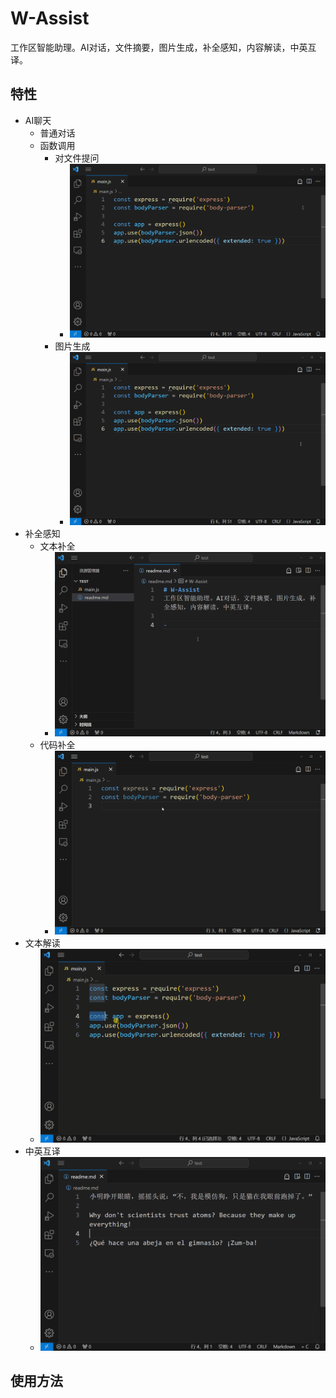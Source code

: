 # W-Assist

工作区智能助理。AI对话，文件摘要，图片生成，补全感知，内容解读，中英互译。

## 特性
- AI聊天
    - 普通对话
    - 函数调用
        - 对文件提问
            - ![对文件提问](https://github.com/walkingon/W-Assist/blob/main/media/gif/chat-file.gif)
        - 图片生成
            - ![图片生成](https://github.com/walkingon/W-Assist/blob/main/media/gif/chat-img.gif)
- 补全感知
    - 文本补全
        - ![文本补全](https://github.com/walkingon/W-Assist/blob/main/media/gif/completion-text.gif)
    - 代码补全
        - ![代码补全](https://github.com/walkingon/W-Assist/blob/main/media/gif/completion-code.gif)
- 文本解读
    -  ![文本解读](https://github.com/walkingon/W-Assist/blob/main/media/gif/explain.gif)
- 中英互译
    - ![中英互译](https://github.com/walkingon/W-Assist/blob/main/media/gif/translate.gif)

## 使用方法
